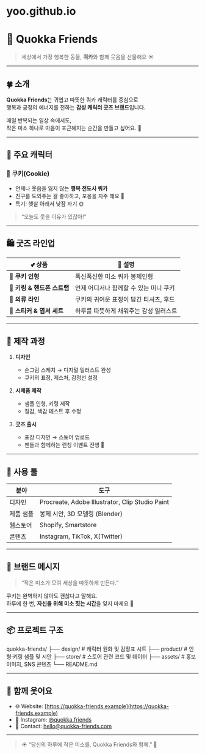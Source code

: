 # yoo.github.io
# 🧡 Quokka Friends

> 세상에서 가장 행복한 동물, **쿼카**와 함께 웃음을 선물해요 ☀️

---

## 🍀 소개

**Quokka Friends**는 귀엽고 따뜻한 쿼카 캐릭터를 중심으로  
행복과 긍정의 에너지를 전하는 **감성 캐릭터 굿즈 브랜드**입니다.

매일 반복되는 일상 속에서도,  
작은 미소 하나로 마음이 포근해지는 순간을 만들고 싶어요. 🌷

---

## 🧸 주요 캐릭터

### 🧡 **쿠키(Cookie)**
- 언제나 웃음을 잃지 않는 **행복 전도사 쿼카**
- 친구를 도와주는 걸 좋아하고, 포옹을 자주 해요 🤗  
- 특기: 햇살 아래서 낮잠 자기 🌞

> “오늘도 웃을 이유가 있잖아!”

---

## 🛍️ 굿즈 라인업

| 💕 상품 | 🌈 설명 |
|----------|----------|
| 🧸 **쿠키 인형** | 폭신폭신한 미소 쿼카 봉제인형 |
| 🔑 **키링 & 핸드폰 스트랩** | 언제 어디서나 함께할 수 있는 미니 쿠키 |
| 👕 **의류 라인** | 쿠키의 귀여운 표정이 담긴 티셔츠, 후드 |
| 💌 **스티커 & 엽서 세트** | 하루를 따뜻하게 채워주는 감성 일러스트 |

---

## 🎨 제작 과정

1. **디자인**
   - 손그림 스케치 → 디지털 일러스트 완성  
   - 쿠키의 표정, 제스처, 감정선 설정

2. **시제품 제작**
   - 샘플 인형, 키링 제작  
   - 질감, 색감 테스트 후 수정

3. **굿즈 출시**
   - 포장 디자인 → 스토어 업로드  
   - 팬들과 함께하는 런칭 이벤트 진행 🎉

---

## 🧷 사용 툴

| 분야 | 도구 |
|------|------|
| 디자인 | Procreate, Adobe Illustrator, Clip Studio Paint |
| 제품 샘플 | 봉제 시안, 3D 모델링 (Blender) |
| 웹스토어 | Shopify, Smartstore |
| 콘텐츠 | Instagram, TikTok, X(Twitter) |

---

## 🌼 브랜드 메시지

> “작은 미소가 모여 세상을 따뜻하게 만든다.”  

쿠키는 완벽하지 않아도 괜찮다고 말해요.  
하루에 한 번, **자신을 위해 미소 짓는 시간**을 잊지 마세요 🌈

---

## 📦 프로젝트 구조

quokka-friends/
├── design/ # 캐릭터 원화 및 감정표 시트
├── product/ # 인형·키링 샘플 및 시안
├── store/ # 스토어 관련 코드 및 데이터
├── assets/ # 홍보 이미지, SNS 콘텐츠
└── README.md


---

## 💌 함께 웃어요

- 🌐 Website: [https://quokka-friends.example](https://quokka-friends.example)  
- 📸 Instagram: [@quokka.friends](https://instagram.com/quokka.friends)  
- 🧡 Contact: hello@quokka-friends.com  

---

> ☀️ “당신의 하루에 작은 미소를, Quokka Friends와 함께.” 🧡



